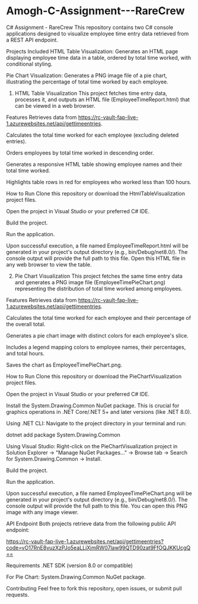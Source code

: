 # Amogh-C-Assignment---RareCrew

C# Assignment - RareCrew
This repository contains two C# console applications designed to visualize employee time entry data retrieved from a REST API endpoint.

Projects Included
HTML Table Visualization: Generates an HTML page displaying employee time data in a table, ordered by total time worked, with conditional styling.

Pie Chart Visualization: Generates a PNG image file of a pie chart, illustrating the percentage of total time worked by each employee.

1. HTML Table Visualization
This project fetches time entry data, processes it, and outputs an HTML file (EmployeeTimeReport.html) that can be viewed in a web browser.

Features
Retrieves data from https://rc-vault-fap-live-1.azurewebsites.net/api/gettimeentries.

Calculates the total time worked for each employee (excluding deleted entries).

Orders employees by total time worked in descending order.

Generates a responsive HTML table showing employee names and their total time worked.

Highlights table rows in red for employees who worked less than 100 hours.

How to Run
Clone this repository or download the HtmlTableVisualization project files.

Open the project in Visual Studio or your preferred C# IDE.

Build the project.

Run the application.

Upon successful execution, a file named EmployeeTimeReport.html will be generated in your project's output directory (e.g., bin/Debug/net8.0/). The console output will provide the full path to this file. Open this HTML file in any web browser to view the table.

2. Pie Chart Visualization
This project fetches the same time entry data and generates a PNG image file (EmployeeTimePieChart.png) representing the distribution of total time worked among employees.

Features
Retrieves data from https://rc-vault-fap-live-1.azurewebsites.net/api/gettimeentries.

Calculates the total time worked for each employee and their percentage of the overall total.

Generates a pie chart image with distinct colors for each employee's slice.

Includes a legend mapping colors to employee names, their percentages, and total hours.

Saves the chart as EmployeeTimePieChart.png.

How to Run
Clone this repository or download the PieChartVisualization project files.

Open the project in Visual Studio or your preferred C# IDE.

Install the System.Drawing.Common NuGet package. This is crucial for graphics operations in .NET Core/.NET 5+ and later versions (like .NET 8.0).

Using .NET CLI:
Navigate to the project directory in your terminal and run:

dotnet add package System.Drawing.Common

Using Visual Studio:
Right-click on the PieChartVisualization project in Solution Explorer -> "Manage NuGet Packages..." -> Browse tab -> Search for System.Drawing.Common -> Install.

Build the project.

Run the application.

Upon successful execution, a file named EmployeeTimePieChart.png will be generated in your project's output directory (e.g., bin/Debug/net8.0/). The console output will provide the full path to this file. You can open this PNG image with any image viewer.

API Endpoint
Both projects retrieve data from the following public API endpoint:

https://rc-vault-fap-live-1.azurewebsites.net/api/gettimeentries?code=vO17RnE8vuzXzPJo5eaLLjXjmRW07law99QTD90zat9FfOQJKKUcgQ==

Requirements
.NET SDK (version 8.0 or compatible)

For Pie Chart: System.Drawing.Common NuGet package.

Contributing
Feel free to fork this repository, open issues, or submit pull requests.
